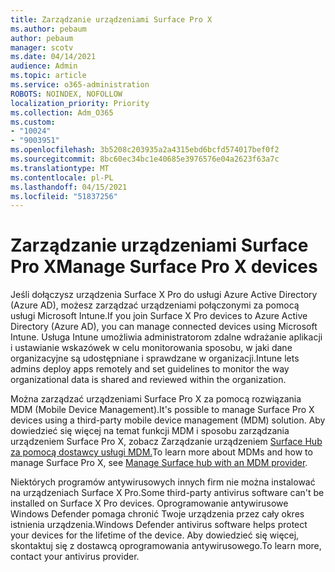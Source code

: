 ```yaml
---
title: Zarządzanie urządzeniami Surface Pro X
ms.author: pebaum
author: pebaum
manager: scotv
ms.date: 04/14/2021
audience: Admin
ms.topic: article
ms.service: o365-administration
ROBOTS: NOINDEX, NOFOLLOW
localization_priority: Priority
ms.collection: Adm_O365
ms.custom:
- "10024"
- "9003951"
ms.openlocfilehash: 3b5208c203935a2a4315ebd6bcfd574017bef0f2
ms.sourcegitcommit: 8bc60ec34bc1e40685e3976576e04a2623f63a7c
ms.translationtype: MT
ms.contentlocale: pl-PL
ms.lasthandoff: 04/15/2021
ms.locfileid: "51837256"
---
```

# <a name="manage-surface-pro-x-devices"></a><span data-ttu-id="ffe03-102">Zarządzanie urządzeniami Surface Pro X</span><span class="sxs-lookup"><span data-stu-id="ffe03-102">Manage Surface Pro X devices</span></span>

<span data-ttu-id="ffe03-103">Jeśli dołączysz urządzenia Surface X Pro do usługi Azure Active Directory (Azure AD), możesz zarządzać urządzeniami połączonymi za pomocą usługi Microsoft Intune.</span><span class="sxs-lookup"><span data-stu-id="ffe03-103">If you join Surface X Pro devices to Azure Active Directory (Azure AD), you can manage connected devices using Microsoft Intune.</span></span> <span data-ttu-id="ffe03-104">Usługa Intune umożliwia administratorom zdalne wdrażanie aplikacji i ustawianie wskazówek w celu monitorowania sposobu, w jaki dane organizacyjne są udostępniane i sprawdzane w organizacji.</span><span class="sxs-lookup"><span data-stu-id="ffe03-104">Intune lets admins deploy apps remotely and set guidelines to monitor the way organizational data is shared and reviewed within the organization.</span></span>

<span data-ttu-id="ffe03-105">Można zarządzać urządzeniami Surface Pro X za pomocą rozwiązania MDM (Mobile Device Management).</span><span class="sxs-lookup"><span data-stu-id="ffe03-105">It's possible to manage Surface Pro X devices using a third-party mobile device management (MDM) solution.</span></span> <span data-ttu-id="ffe03-106">Aby dowiedzieć się więcej na temat funkcji MDM i sposobu zarządzania urządzeniem Surface Pro X, zobacz Zarządzanie urządzeniem [Surface Hub za pomocą dostawcy usługi MDM.](https://docs.microsoft.com/surface-hub/manage-settings-with-mdm-for-surface-hub)</span><span class="sxs-lookup"><span data-stu-id="ffe03-106">To learn more about MDMs and how to manage Surface Pro X, see [Manage Surface hub with an MDM provider](https://docs.microsoft.com/surface-hub/manage-settings-with-mdm-for-surface-hub).</span></span>

<span data-ttu-id="ffe03-107">Niektórych programów antywirusowych innych firm nie można instalować na urządzeniach Surface X Pro.</span><span class="sxs-lookup"><span data-stu-id="ffe03-107">Some third-party antivirus software can't be installed on Surface X Pro devices.</span></span> <span data-ttu-id="ffe03-108">Oprogramowanie antywirusowe Windows Defender pomaga chronić Twoje urządzenia przez cały okres istnienia urządzenia.</span><span class="sxs-lookup"><span data-stu-id="ffe03-108">Windows Defender antivirus software helps protect your devices for the lifetime of the device.</span></span> <span data-ttu-id="ffe03-109">Aby dowiedzieć się więcej, skontaktuj się z dostawcą oprogramowania antywirusowego.</span><span class="sxs-lookup"><span data-stu-id="ffe03-109">To learn more, contact your antivirus provider.</span></span>


